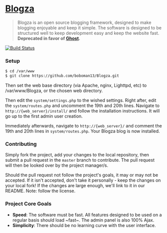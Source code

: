 [Blogza](http://blogza.net)
======

> Blogza is an open source blogging framework, designed to make blogging enjoyable and keep it simple. The software is designed to be structured well to keep development easy and keep the website fast. **Deprecated in favor of [Ghost](https://github.com/TryGhost/Ghost).**

[![Build Status](https://travis-ci.org/brendanashworth/Blogza.png?branch=master)](https://travis-ci.org/brendanashworth/Blogza)

### Setup
```bash
$ cd /var/www
$ git clone https://github.com/boboman13/Blogza.git
```

Then set the web base directory (via Apache, nginx, Lighttpd, etc) to /var/www/Blogza, or the chosen web directory.

Then edit the `system/settings.php` to the wished settings. Right after, edit the `system/routes.php` and uncomment the 19th and 20th lines. Navigate to `http://{web_server}/install/` and follow the installation instructions. It will go up to the first admin user creation.

Immediately afterwards, navigate to `http://{web_server}/` and comment the 19th and 20th lines in `system/routes.php`. Your Blogza blog is now installed.

### Contributing
Simply fork the project, add your changes to the local repository, then submit a pull request in the `master` branch to contribute. The pull request will then be looked over by the project manager/s.

Should the pull request not follow the project's goals, it may or may not be accepted. If it isn't accepted, don't take it personally - keep the changes on your local fork! If the changes are large enough, we'll link to it in our README. Note: follow the license.

### Project Core Goals
* **Speed**: The software must be fast. All features designed to be used on a regular basis should load ~fast~. The admin panel is also 100% Ajax.
* **Simplicity**: There should be no learning curve with the user interface.
